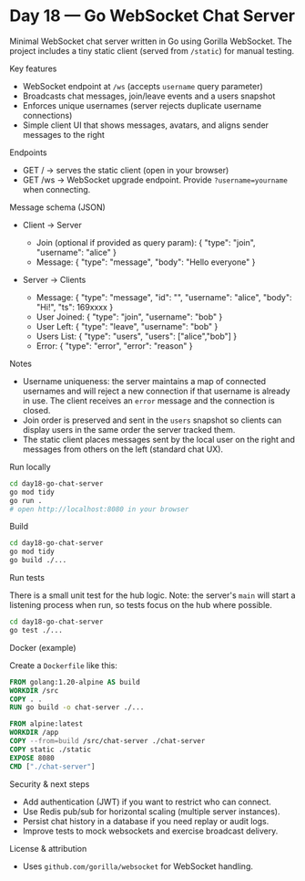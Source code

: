 
# Day 18 — Go WebSocket Chat Server

Minimal WebSocket chat server written in Go using Gorilla WebSocket. The project includes a tiny static client (served from `/static`) for manual testing.

Key features
- WebSocket endpoint at `/ws` (accepts `username` query parameter)
- Broadcasts chat messages, join/leave events and a users snapshot
- Enforces unique usernames (server rejects duplicate username connections)
- Simple client UI that shows messages, avatars, and aligns sender messages to the right

Endpoints
- GET /      -> serves the static client (open in your browser)
- GET /ws    -> WebSocket upgrade endpoint. Provide `?username=yourname` when connecting.

Message schema (JSON)
- Client -> Server
	- Join (optional if provided as query param): { "type": "join", "username": "alice" }
	- Message: { "type": "message", "body": "Hello everyone" }

- Server -> Clients
	- Message: { "type": "message", "id": "", "username": "alice", "body": "Hi!", "ts": 169xxxx }
	- User Joined: { "type": "join", "username": "bob" }
	- User Left: { "type": "leave", "username": "bob" }
	- Users List: { "type": "users", "users": ["alice","bob"] }
	- Error: { "type": "error", "error": "reason" }

Notes
- Username uniqueness: the server maintains a map of connected usernames and will reject a new connection if that username is already in use. The client receives an `error` message and the connection is closed.
- Join order is preserved and sent in the `users` snapshot so clients can display users in the same order the server tracked them.
- The static client places messages sent by the local user on the right and messages from others on the left (standard chat UX).

Run locally

```bash
cd day18-go-chat-server
go mod tidy
go run .
# open http://localhost:8080 in your browser
```

Build

```bash
cd day18-go-chat-server
go mod tidy
go build ./...
```

Run tests

There is a small unit test for the hub logic. Note: the server's `main` will start a listening process when run, so tests focus on the hub where possible.

```bash
cd day18-go-chat-server
go test ./...
```

Docker (example)

Create a `Dockerfile` like this:

```dockerfile
FROM golang:1.20-alpine AS build
WORKDIR /src
COPY . .
RUN go build -o chat-server ./...

FROM alpine:latest
WORKDIR /app
COPY --from=build /src/chat-server ./chat-server
COPY static ./static
EXPOSE 8080
CMD ["./chat-server"]
```

Security & next steps
- Add authentication (JWT) if you want to restrict who can connect.
- Use Redis pub/sub for horizontal scaling (multiple server instances).
- Persist chat history in a database if you need replay or audit logs.
- Improve tests to mock websockets and exercise broadcast delivery.

License & attribution
- Uses `github.com/gorilla/websocket` for WebSocket handling.
